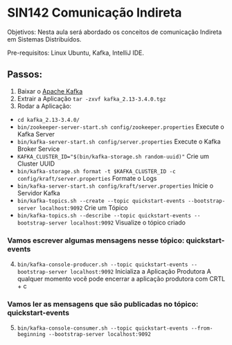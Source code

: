 # SIN142  Comunicação Indireta
Objetivos: Nesta aula será abordado os conceitos de comunicação Indireta em Sistemas Distribuídos.

Pre-requisitos: Linux Ubuntu, Kafka, IntelliJ IDE.

## Passos:
1. Baixar o [Apache Kafka](https://dlcdn.apache.org/kafka/3.4.0/kafka_2.13-3.4.0.tgz)
2. Extrair a Aplicação `tar -zxvf kafka_2.13-3.4.0.tgz`
3. Rodar a Aplicação:
* `cd kafka_2.13-3.4.0/`
* `bin/zookeeper-server-start.sh config/zookeeper.properties` Execute o Kafka Server
* `bin/kafka-server-start.sh config/server.properties` Execute o Kafka Broker Service
* `KAFKA_CLUSTER_ID="$(bin/kafka-storage.sh random-uuid)"` Crie um Cluster UUID
* `bin/kafka-storage.sh format -t $KAFKA_CLUSTER_ID -c config/kraft/server.properties` Formate o Logs
* `bin/kafka-server-start.sh config/kraft/server.properties` Inicie o Servidor Kafka
* `bin/kafka-topics.sh --create --topic quickstart-events --bootstrap-server localhost:9092` Crie um Tópico
* `bin/kafka-topics.sh --describe --topic quickstart-events --bootstrap-server localhost:9092` Visualize o tópico criado
### Vamos escrever algumas mensagens nesse tópico: quickstart-events
4. `bin/kafka-console-producer.sh --topic quickstart-events --bootstrap-server localhost:9092` Inicializa a Aplicação Produtora
A qualquer momento você pode encerrar a aplicação produtora com CRTL + c
### Vamos ler as mensagens que são publicadas no tópico: quickstart-events
5. `bin/kafka-console-consumer.sh --topic quickstart-events --from-beginning --bootstrap-server localhost:9092`
